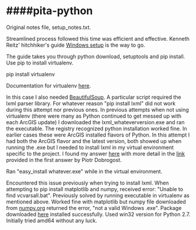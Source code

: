 ####pita-python
===========
Original notes file, setup_notes.txt.

Streamlined process followed this time was efficient and effective. Kenneth Reitz' hitchhiker's guide [Windows setup](http://docs.python-guide.org/en/latest/starting/install/win/) is the way to go.

The guide takes you through python download, setuptools and pip install. Use pip to install virtualenv.

  pip install virtualenv

Documentation for virtualenv [here](http://www.virtualenv.org/en/latest/).

In this case I also needed [BeautifulSoup](http://www.crummy.com/software/BeautifulSoup/). A particular script required the lxml parser library. For whatever reason "pip install lxml" did not work during this attempt nor previous ones. In previous attempts when not using virtualenv (there were many as Python continued to get messed up with each ArcGIS update) I downloaded the lxml_whateverversion.exe and ran the executable. The registry recognized python installation worked fine. In earlier cases these were ArcGIS installed flavors of Python. In this attempt I had both the ArcGIS flavor and the latest version, both showed up when running the .exe but I needed to install lxml in my virtual environment specific to the project. I found my answer [here](http://stackoverflow.com/questions/3271590/can-i-install-python-windows-packages-into-virtualenvs) with more detail in the [link](http://stackoverflow.com/questions/5382801/where-can-i-download-binary-eggs-with-psycopg2-for-windows) provided in the first answer by Piotr Dobrogost.

Ran "easy_install whatever.exe" while in the virtual environment.

Encountered this issue previously when trying to install lxml. When attempting to pip install matplotlib and numpy, received error: "Unable to find vcvarsall.bat". Previously solved by running executable in virtualenv as mentioned above. Worked fine with matplotlib but numpy file downloaded from [numpy.org](http://www.numpy.org/) returned the error, "not a valid Windows .exe". Package downloaded [here](http://www.lfd.uci.edu/~gohlke/pythonlibs/) installed successfully. Used win32 version for Python 2.7. Initially tried amd64 without any luck.
